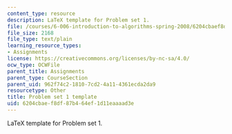 ```yaml
---
content_type: resource
description: LaTeX template for Problem set 1.
file: /courses/6-006-introduction-to-algorithms-spring-2008/6204cbaef8df87b464ef1d11eaaaad3e_ps1_template.tex
file_size: 2168
file_type: text/plain
learning_resource_types:
- Assignments
license: https://creativecommons.org/licenses/by-nc-sa/4.0/
ocw_type: OCWFile
parent_title: Assignments
parent_type: CourseSection
parent_uid: 962f74c2-1810-7cd2-4a11-4361ecda2da9
resourcetype: Other
title: Problem set 1 template
uid: 6204cbae-f8df-87b4-64ef-1d11eaaaad3e
---
```

LaTeX template for Problem set 1.